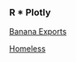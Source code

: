 ### R * Plotly
[Banana Exports](https://amawest.github.io/visualizations/docs/)

[Homeless](https://amawest.github.io/visualizations/docs/homeless)

